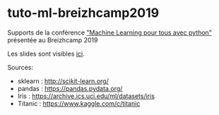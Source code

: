 # tuto-ml-breizhcamp2019
Supports de la conférence ["Machine Learning pour tous avec python"][1] présentée au Breizhcamp 2019

Les slides sont visibles [ici][2].

Sources:
- sklearn : http://scikit-learn.org/
- pandas : https://pandas.pydata.org/
- Iris : https://archive.ics.uci.edu/ml/datasets/iris
- Titanic : https://www.kaggle.com/c/titanic


[1]: https://www.youtube.com/watch?v=vhJAHlKiFSI
[2]: https://rallesiardo.github.io/tuto-ml-breizhcamp2019/
